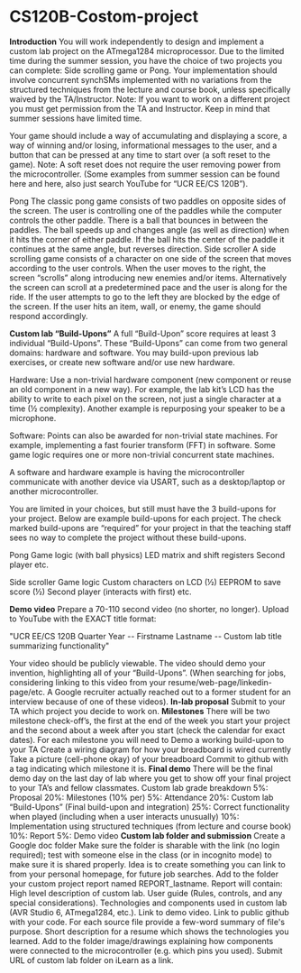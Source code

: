 # CS120B-Costom-project

**Introduction**
You will work independently to design and implement a custom lab project on the ATmega1284 microprocessor. Due to the limited time during the summer session, you have the choice of two projects you can complete: Side scrolling game or Pong. Your implementation should involve concurrent synchSMs implemented with no variations from the structured techniques from the lecture and course book, unless specifically waived by the TA/Instructor. 
Note: If you want to work on a different project you must get permission from the TA and Instructor. Keep in mind that summer sessions have limited time. 

Your game should include 
a way of accumulating and displaying a score, 
a way of winning and/or losing, 
informational messages to the user, and 
a button that can be pressed at any time to start over (a soft reset to the game). Note: A soft reset does not require the user removing power from the microcontroller.
(Some examples from summer session can be found here and here, also just search YouTube for “UCR EE/CS 120B”).

Pong
The classic pong game consists of two paddles on opposite sides of the screen. The user is controlling one of the paddles while the computer controls the other paddle. There is a ball that bounces in between the paddles. The ball speeds up and changes angle (as well as direction) when it hits the corner of either paddle. If the ball hits the center of the paddle it continues at the same angle, but reverses direction. 
Side scroller
A side scrolling game consists of a character on one side of the screen that moves according to the user controls. When the user moves to the right, the screen “scrolls” along introducing new enemies and/or items. Alternatively the screen can scroll at a predetermined pace and the user is along for the ride. If the user attempts to go to the left  they are blocked by the edge of the screen. If the user hits an item, wall, or enemy, the game should respond accordingly. 



**Custom lab “Build-Upons”**
A full “Build-Upon” score requires at least 3 individual “Build-Upons”. These “Build-Upons” can come from two general domains: hardware and software. You may build-upon previous lab exercises, or create new software and/or use new hardware.

Hardware: Use a non-trivial hardware component (new component or reuse an old component in a new way). For example, the lab kit’s LCD has the ability to write to each pixel on the screen, not just a single character at a time (½ complexity). Another example is repurposing your speaker to be a microphone.

Software: Points can also be awarded for non-trivial state machines. For example, implementing a fast fourier transform (FFT) in software. Some game logic requires one or more non-trivial concurrent state machines.

A software and hardware example is having the microcontroller communicate with another device via USART, such as a desktop/laptop or another microcontroller.

You are limited in your choices, but still must have the 3 build-upons for your project. Below are example build-upons for each project. The check marked build-upons are “required” for your project in that the teaching staff sees no way to complete the project without these build-upons. 

Pong
Game logic (with ball physics)
LED matrix and shift registers
Second player
etc.

Side scroller
Game logic
Custom characters on LCD (½)
EEPROM to save score (½)
Second player (interacts with first)
etc.

**Demo video**
Prepare a 70-110 second video (no shorter, no longer). Upload to YouTube with the EXACT title format:

 "UCR EE/CS 120B Quarter Year -- Firstname Lastname -- Custom lab title summarizing functionality"

Your video should be publicly viewable. The video should demo your invention, highlighting all of your “Build-Upons”. (When searching for jobs, considering linking to this video from your resume/web-page/linkedin-page/etc. A Google recruiter actually reached out to a former student for an interview because of one of these videos). 
**In-lab proposal**
Submit to your TA which project you decide to work on. 
**Milestones**
There will be two milestone check-off’s, the first at the end of the week you start your project and the second about a week after you start (check the calendar for exact dates). For each milestone you will need to 
Demo a working build-upon to your TA
Create a wiring diagram for how your breadboard is wired currently
Take a picture (cell-phone okay) of your breadboard
Commit to github with a tag indicating which milestone it is.
**Final demo**
There will be the final demo day on the last day of lab where you get to show off your final project to your TA’s and fellow classmates. 
Custom lab grade breakdown
  5%: Proposal
20%: Milestones (10% per)
  5%: Attendance
20%: Custom lab “Build-Upons” (Final build-upon and integration)
25%: Correct functionality when played (including when a user interacts unusually)
10%: Implementation using structured techniques (from lecture and course book)
10%: Report
  5%: Demo video
**Custom lab folder and submission**
Create a Google doc folder
Make sure the folder is sharable with the link (no login required); test with someone else in the class (or in incognito mode) to make sure it is shared properly.
Idea is to create something you can link to from your personal homepage, for future job searches.
Add to the folder your custom project report named REPORT_lastname. Report will contain: 
High level description of custom lab.
User guide (Rules, controls, and any special considerations).
Technologies and components used in custom lab (AVR Studio 6, ATmega1284, etc.).
Link to demo video.
Link to public github with your code. For each source file provide
a few-word summary of file's purpose.
Short description for a resume which shows the technologies you learned.
Add to the folder image/drawings explaining how components were connected to the microcontroller (e.g. which pins you used).
Submit URL of custom lab folder on iLearn as a link.

